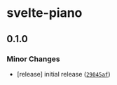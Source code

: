 # svelte-piano

## 0.1.0

### Minor Changes

- [release] initial release ([`29045af`](https://github.com/FractalHQ/svelte-piano/commit/29045af330f725d959902fdf5adcd6978316e461))
